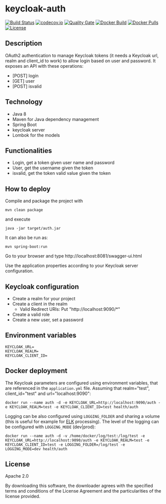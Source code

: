 # keycloak-auth

[![Build Status](https://travis-ci.org/AriHealth/keycloak-auth.svg?branch=master)](https://travis-ci.org/AriHealth/keycloak-auth) 
[![codecov.io](https://codecov.io/gh/AriHealth/keycloak-auth/branch/master/graphs/badge.svg)](http://codecov.io/gh/AriHealth/keycloak-auth)
[![Quality Gate](https://sonarcloud.io/api/project_badges/measure?project=net.atos.ari:auth&metric=alert_status)](https://sonarcloud.io/dashboard/index/net.atos.ari:auth)
[![Docker Build](https://img.shields.io/docker/cloud/build/arihealth/oauth-easy)](https://cloud.docker.com/u/arihealth/repository/docker/arihealth/oauth-easy)
[![Docker Pulls](https://img.shields.io/docker/pulls/arihealth/oauth-easy)](https://cloud.docker.com/u/arihealth/repository/docker/arihealth/oauth-easy)
[![License](https://img.shields.io/badge/License-Apache%202.0-green.svg)](https://opensource.org/licenses/Apache-2.0)

## Description

OAuth2 authentication to manage Keycloak tokens (it needs a Keycloak url, realm and client_id to work) to allow login based on user and password. It exposes an API with these operations:

- [POST] login
- [GET] user
- [POST] isvalid

## Technology

- Java 8
- Maven for Java dependency management
- Spring Boot 
- keycloak server
- Lombok for the models

## Functionalities

- Login, get a token given user name and password
- User, get the username given the token
- isvalid, get the token valid value given the token

## How to deploy

Compile and package the project with

```
mvn clean package
```

and execute

```
java -jar target/auth.jar
```

It can also be run as:

```
mvn spring-boot:run
```

Go to your browser and type http://localhost:8081/swagger-ui.html

Use the application properties according to your Keycloak server configuration.

## Keycloak configuration

- Create a realm for your project
- Create a client in the realm
	- Valid Redirect URIs: Put "http://localhost:9090/*"
- Create a valid role
- Create a new user, set a password

## Environment variables

    KEYCLOAK_URL=
    KEYCLOAK_REALM=
    KEYCLOAK_CLIENT_ID=

## Docker deployment

The Keycloak parameters are configured using environment variables, that are referenced in the `application.yml` file. Assuming that realm="test", client_id="test" and url="localhost:9090":

```
docker run --name auth -d -e KEYCLOAK_URL=http://localhost:9090/auth -e KEYCLOAK_REALM=test -e KEYCLOAK_CLIENT_ID=test health/auth
```

Logging can be also configured using `LOGGING_FOLDER` and sharing a volume (this is useful for example for [ELK](https://www.elastic.co/elk-stack) processing). The level of the logging can be configured with `LOGGING_MODE` (dev|prod):

```
docker run --name auth -d -v /home/docker/log/test:/log/test -e KEYCLOAK_URL=http://localhost:9090/auth -e KEYCLOAK_REALM=test -e KEYCLOAK_CLIENT_ID=test -e LOGGING_FOLDER=/log/test -e LOGGING_MODE=dev health/auth
```

## License

Apache 2.0

By downloading this software, the downloader agrees with the specified terms and conditions of the License Agreement and the particularities of the license provided.
